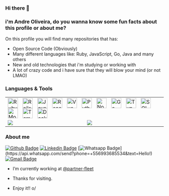 ### Hi there 👋
### i'm Andre Oliveira, do you wanna know some fun facts about this profile or about me?

On this profile you will find many repositories that has:

- Open Source Code (Obviously)
- Many different languages like: Ruby, JavaScript, Go, Java and many others
- New and old technologies that i'm studying or working with
- A lot of crazy code and i have sure that they will blow your mind (or not LMAO)

### Languages & Tools

<table>
<tr>
  <td colspan="2">
    <a href="https://oliveira-andre.dev">
      <img align="left" style="padding-right: 12px" alt="Ruby" width="32px" src="https://seeklogo.com/images/R/ruby-logo-087AF79367-seeklogo.com.jpg" />
      <img align="left" style="padding-right: 12px" alt="Rails" width="32px" src="https://seeklogo.com/images/R/rails-logo-DD0927D290-seeklogo.com.png" />
      <img align="left" style="padding-right: 12px" alt="JavaScript" width="32px" src="https://seeklogo.com/images/J/javascript-js-logo-2949701702-seeklogo.com.png" />
      <img align="left" style="padding-right: 12px" alt="React" width="32px" src="https://seeklogo.com/images/R/react-logo-7B3CE81517-seeklogo.com.png" />
      <img align="left" style="padding-right: 12px" alt="Vue" width="32px" src="https://vuejs.org/images/logo.png" />
      <img align="left" style="padding-right: 12px" alt="Python" width="32px" src="https://seeklogo.com/images/P/python-logo-A32636CAA3-seeklogo.com.png" />
      <img align="left" style="padding-right: 12px" alt="NodeJS" width="32px" src="https://seeklogo.com/images/N/nodejs-logo-FBE122E377-seeklogo.com.png" />
      <img align="left" style="padding-right: 12px" alt="Go" width="32px" src="https://blog.golang.org/lib/godoc/images/go-logo-blue.svg" />
      <img align="left" style="padding-right: 12px" alt="TypeScript" width="32px" src="https://upload.wikimedia.org/wikipedia/commons/thumb/4/4c/Typescript_logo_2020.svg/1200px-Typescript_logo_2020.svg.png" />
      <img align="left" style="padding-right: 12px" alt="SQL" width="32px" src="https://www.lansweeper.com/wp-content/uploads/2018/05/ASSET-SOFTWARE-SQL-DATABASE.png" />
      <img align="left" style="padding-right: 12px" alt="MongoDB" width="32px" src="https://cdn.iconscout.com/icon/free/png-512/mongodb-5-1175140.png" />
      <img align="left" style="padding-right: 12px" alt="Terraform" width="32px" src="https://i.pinimg.com/originals/28/ec/74/28ec7440a57536eebad2931517aa1cce.png" />
      <img align="left" style="padding-right: 12px" alt="Docker" width="32px" src="https://cdn.worldvectorlogo.com/logos/docker.svg" />
    </a>
  </td>
</tr>
  <tr>
    <td>
      <a href="https://github-readme-stats.vercel.app/api?username=oliveira-andre&theme=dracula&show_icons=true">
        <img align="left" src="https://github-readme-stats.vercel.app/api?username=oliveira-andre&show_icons=true&theme=dracula" />
      </a>
    </td>
    <td>
      <a href="https://github-readme-stats.vercel.app/api/top-langs/?username=oliveira-andre&theme=dracula&hide=html">
        <img align="left" src="https://github-readme-stats.vercel.app/api/top-langs/?username=oliveira-andre&layout=compact&theme=dracula&hide=html" />
      </a>
    </td>
  </tr>
</table>

### About me

[![Github Badge](https://img.shields.io/badge/-Github-000?style=flat-square&logo=Github&logoColor=white&link=https://github.com/oliveira-andre)](https://github.com/oliveira-andre)
[![Linkedin Badge](https://img.shields.io/badge/-LinkedIn-blue?style=flat-square&logo=Linkedin&logoColor=white&link=https://www.linkedin.com/in/andre-oliveira-5b9631135/)](https://www.linkedin.com/in/andre-oliveira-5b9631135/)
[![Whatsapp Badge](https://img.shields.io/badge/-Whatsapp-4CA143?style=flat-square&labelColor=4CA143&logo=whatsapp&logoColor=white&link=https://api.whatsapp.com/send?phone=+556993685534text=Hello!)](https://api.whatsapp.com/send?phone=+556993685534&text=Hello!)
[![Gmail Badge](https://img.shields.io/badge/-Gmail-c14438?style=flat-square&logo=Gmail&logoColor=white&link=mailto:seu_email)](mailto:andreoliveirar2d2@gmail.com)


- I’m currently working at [@partner-fleet](https://github.com/Partner-Fleet)

- Thanks for visiting. 
- Enjoy it!! o/


